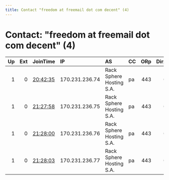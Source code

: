 ```yaml
---
title: Contact "freedom at freemail dot com decent" (4)
---
```


# Contact: "freedom at freemail dot com decent" (4)

|   Up |   Ext | JoinTime                                                                                              | IP             | AS                       | CC   |   ORp |   Dirp | OS    | Version   | Nickname   |   eFamMembers |
|-----:|------:|:------------------------------------------------------------------------------------------------------|:---------------|:-------------------------|:-----|------:|-------:|:------|:----------|:-----------|--------------:|
|    1 |     0 | [20:42:35](https://nusenu.github.io/OrNetStats/w/relay/E8A47089467F86E89686AB3279A70B7F0CC38B5F.html) | 170.231.236.74 | Rack Sphere Hosting S.A. | pa   |   443 |      0 | Linux | 0.4.6.8   | DTFNODE51  |             1 |
|    1 |     0 | [21:27:58](https://nusenu.github.io/OrNetStats/w/relay/9FE96D2EC25CA841D69A0ABD040D45344322A1F9.html) | 170.231.236.75 | Rack Sphere Hosting S.A. | pa   |   443 |      0 | Linux | 0.4.6.8   | DTFNODE52  |             1 |
|    1 |     0 | [21:28:00](https://nusenu.github.io/OrNetStats/w/relay/79980F9DC7883A681FBE778A74578F7992E0A935.html) | 170.231.236.76 | Rack Sphere Hosting S.A. | pa   |   443 |      0 | Linux | 0.4.6.8   | DTFNODE57  |             1 |
|    1 |     0 | [21:28:03](https://nusenu.github.io/OrNetStats/w/relay/7FE88A1C74013D54023CC42A0257B7EDEC671F56.html) | 170.231.236.77 | Rack Sphere Hosting S.A. | pa   |   443 |      0 | Linux | 0.4.6.8   | DTFNODE59  |             1 |
